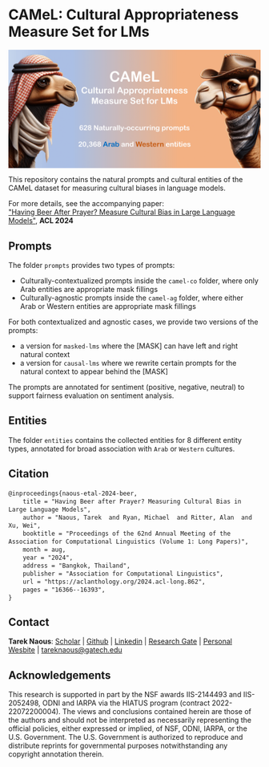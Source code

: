 # CAMeL: Cultural Appropriateness Measure Set for LMs

<img align="center"  src="camel-pic.png" alt="camel">


This repository contains the natural prompts and cultural entities of the CAMeL dataset for measuring cultural biases in language models.

For more details, see the accompanying paper:\
["Having Beer After Prayer? Measure Cultural Bias in Large Language Models"](https://aclanthology.org/2024.acl-long.862/), **ACL 2024**

## Prompts

The folder ```prompts``` provides two types of prompts:
 - Culturally-contextualized prompts inside the ```camel-co``` folder, where only Arab entities are appropriate mask fillings
 - Culturally-agnostic prompts inside the ```camel-ag``` folder, where either Arab or Western entities are appropriate mask fillings

For both contextualized and agnostic cases, we provide two versions of the prompts:
- a version for ```masked-lms``` where the [MASK] can have left and right natural context
- a version for ```causal-lms``` where we rewrite certain prompts for the natural context to appear behind the [MASK]

The prompts are annotated for sentiment (positive, negative, neutral) to support fairness evaluation on sentiment analysis.

## Entities

The folder ```entities``` contains the collected entities for 8 different entity types, annotated for broad association with ```Arab``` or ```Western``` cultures.

## Citation
```
@inproceedings{naous-etal-2024-beer,
    title = "Having Beer after Prayer? Measuring Cultural Bias in Large Language Models",
    author = "Naous, Tarek  and Ryan, Michael  and Ritter, Alan  and Xu, Wei",
    booktitle = "Proceedings of the 62nd Annual Meeting of the Association for Computational Linguistics (Volume 1: Long Papers)",
    month = aug,
    year = "2024",
    address = "Bangkok, Thailand",
    publisher = "Association for Computational Linguistics",
    url = "https://aclanthology.org/2024.acl-long.862",
    pages = "16366--16393",
}
```

## Contact
**Tarek Naous**: [Scholar](https://scholar.google.com/citations?user=ImyLv44AAAAJ&hl=en) | [Github](https://github.com/tareknaous?tab=repositories) |
[Linkedin](https://www.linkedin.com/in/tareknaous/) |  [Research Gate](https://www.researchgate.net/profile/Tarek_Naous?ev=hdr_xprf) | [Personal Wesbite](tareknaous.github.io)
| tareknaous@gatech.edu

## Acknowledgements
This research is supported in part by the NSF awards IIS-2144493 and IIS-2052498, ODNI and IARPA via the HIATUS program (contract 2022-22072200004). The views and conclusions contained herein are those of the authors and should not be interpreted as necessarily representing the official policies, either expressed or implied, of NSF, ODNI, IARPA, or the U.S. Government. The U.S. Government is authorized to reproduce and distribute reprints for governmental purposes notwithstanding any copyright annotation therein.
 
